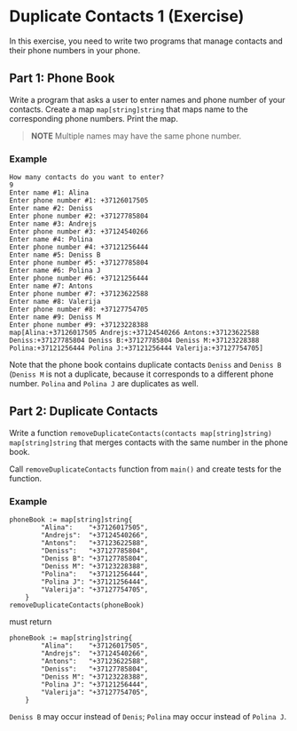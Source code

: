 # Duplicate Contacts 1 (Exercise)

In this exercise, you need to write two programs that manage contacts and their phone numbers in your phone. 

## Part 1: Phone Book

Write a program that asks a user to enter names and phone number of your contacts.
Create a map `map[string]string` that maps name to the corresponding phone numbers.
Print the map.

> **NOTE** Multiple names may have the same phone number.

### Example

```
How many contacts do you want to enter?
9
Enter name #1: Alina
Enter phone number #1: +37126017505
Enter name #2: Deniss
Enter phone number #2: +37127785804
Enter name #3: Andrejs
Enter phone number #3: +37124540266
Enter name #4: Polina
Enter phone number #4: +37121256444
Enter name #5: Deniss B
Enter phone number #5: +37127785804
Enter name #6: Polina J
Enter phone number #6: +37121256444
Enter name #7: Antons
Enter phone number #7: +37123622588
Enter name #8: Valerija
Enter phone number #8: +37127754705
Enter name #9: Deniss M
Enter phone number #9: +37123228388
map[Alina:+37126017505 Andrejs:+37124540266 Antons:+37123622588 Deniss:+37127785804 Deniss B:+37127785804 Deniss M:+37123228388 Polina:+37121256444 Polina J:+37121256444 Valerija:+37127754705]
```

Note that the phone book contains duplicate contacts `Deniss` and `Deniss B` (`Deniss M` is not a duplicate, because it corresponds to a different phone number. `Polina` and `Polina J` are duplicates as well.

## Part 2: Duplicate Contacts

Write a function `removeDuplicateContacts(contacts map[string]string) map[string]string`
that merges contacts with the same number in the phone book.

Call `removeDuplicateContacts` function from `main()` and create tests for the function.

### Example

```
phoneBook := map[string]string{
		"Alina":    "+37126017505",
		"Andrejs":  "+37124540266",
		"Antons":   "+37123622588",
		"Deniss":   "+37127785804",
		"Deniss B": "+37127785804",
		"Deniss M": "+37123228388",
		"Polina":   "+37121256444",
		"Polina J": "+37121256444",
		"Valerija": "+37127754705",
	}
removeDuplicateContacts(phoneBook)
```

must return

```
phoneBook := map[string]string{
		"Alina":    "+37126017505",
		"Andrejs":  "+37124540266",
		"Antons":   "+37123622588",
		"Deniss":   "+37127785804",
		"Deniss M": "+37123228388",
		"Polina J": "+37121256444",
		"Valerija": "+37127754705",
	}
```

`Deniss B` may occur instead of `Denis`; `Polina` may occur instead of `Polina J`.
